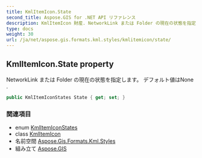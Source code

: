 ```yaml
---
title: KmlItemIcon.State
second_title: Aspose.GIS for .NET API リファレンス
description: KmlItemIcon 財産. NetworkLink または Folder の現在の状態を指定します デフォルト値はNone .
type: docs
weight: 30
url: /ja/net/aspose.gis.formats.kml.styles/kmlitemicon/state/
---
```

## KmlItemIcon.State property

NetworkLink または Folder の現在の状態を指定します。 デフォルト値はNone .

```csharp
public KmlItemIconStates State { get; set; }
```

### 関連項目

* enum [KmlItemIconStates](../../kmlitemiconstates/)
* class [KmlItemIcon](../)
* 名前空間 [Aspose.Gis.Formats.Kml.Styles](../../kmlitemicon/)
* 組み立て [Aspose.GIS](../../../)


